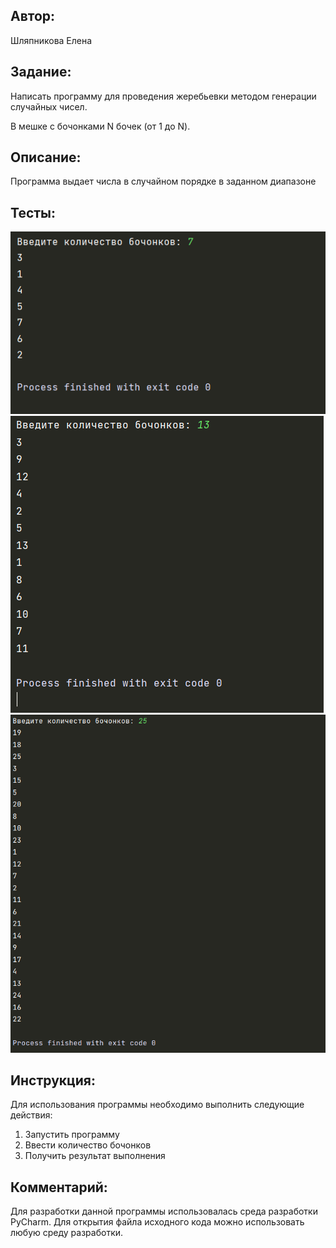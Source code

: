 ## Автор: 
Шляпникова Елена

## Задание:
 Написать программу для проведения жеребьевки методом генерации случайных чисел.  

В мешке с бочонками N бочек (от 1 до N). 

## Описание:
Программа выдает числа в случайном порядке в заданном диапазоне

## Тесты:
![img_3.png](img_3.png)
![img.png](img.png)
![img_1.png](img_1.png)

## Инструкция:

Для использования программы необходимо выполнить следующие действия:
1) Запустить программу
2) Ввести количество бочонков
3) Получить результат выполнения

## Комментарий:

Для разработки данной программы использовалась среда разработки PyCharm.
Для открытия файла исходного кода можно использовать любую среду разработки.